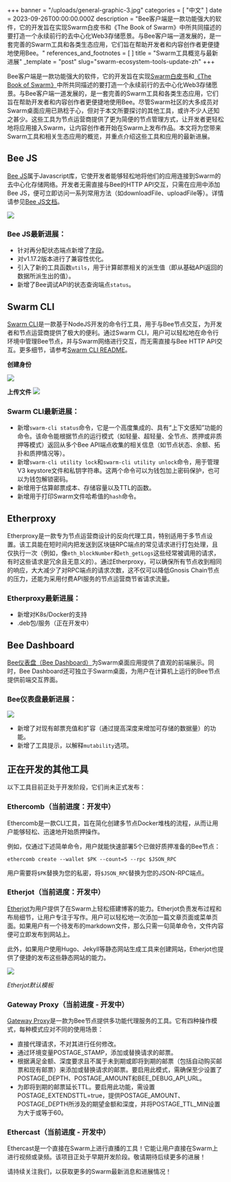 +++
banner = "/uploads/general-graphic-3.jpg"
categories = [ "中文" ]
date = 2023-09-26T00:00:00.000Z
description = "Bee客户端是一款功能强大的软件，它的开发旨在实现Swarm白皮书和《The Book of Swarm》中所共同描述的要打造一个永续前行的去中心化Web3存储愿景。与Bee客户端一道发展的，是一套完善的Swarm工具和各类生态应用，它们旨在帮助开发者和内容创作者更便捷地使用Bee。"
references_and_footnotes = [ ]
title = "Swarm工具概览与最新进展"
_template = "post"
slug="swarm-ecosystem-tools-update-zh"
+++

Bee客户端是一款功能强大的软件，它的开发旨在实现[Swarm白皮书](https://docs.ethswarm.org/swarm-whitepaper.pdf)和[《The Book of Swarm》](https://docs.ethswarm.org/the-book-of-swarm.pdf)中所共同描述的要打造一个永续前行的去中心化Web3存储愿景。与Bee客户端一道发展的，是一套完善的Swarm工具和各类生态应用，它们旨在帮助开发者和内容创作者更便捷地使用Bee。尽管Swarm社区的大多成员对Swarm桌面应用已熟稔于心，但对于本文所要探讨的其他工具，或许不少人还知之甚少。这些工具为节点运营商提供了更为简便的节点管理方式，让开发者更轻松地将应用接入Swarm，让内容创作者开始在Swarm上发布作品。本文将为您带来Swarm工具和相关生态应用的概览，并重点介绍这些工具和应用的最新进展。

## Bee JS
[Bee JS](https://github.com/ethersphere/bee-js)属于Javascript库，它使开发者能够轻松地将他们的应用连接到Swarm的去中心化存储网络。开发者无需直接与Bee的HTTP API交互，只需在应用中添加Bee JS，便可立即访问一系列常用方法（如downloadFile、uploadFile等）。详情请参见[Bee JS文档](https://hackmd.io/@QHbpzTcRS8eGvoSio9Niaw/SkmxOKpCh)。

![](https://hackmd.io/_uploads/BkJCYB56h.png)

### Bee JS最新进展：

- 针对再分配状态端点新增了[字段](https://github.com/ethersphere/bee-js/commit/c049101a16faf5c44f8a2abce62eb6583baad32d)。
- 对v1.17.2版本进行了兼容性优化。
- 引入了新的工具函数`utils`，用于计算邮票相关的派生值（即从基础API返回的数据所派生出的值）。
- 新增了Bee调试API的状态查询端点`status`。

## Swarm CLI

[Swarm CLI](https://github.com/ethersphere/swarm-cli)是一款基于NodeJS开发的命令行工具，用于与Bee节点交互，为开发者和节点运营商提供了极大的便利。通过Swarm CLI，用户可以轻松地在命令行环境中管理Bee节点，并与Swarm网络进行交互，而无需直接与Bee HTTP API交互。更多细节，请参考[Swarm CLI README](https://github.com/ethersphere/swarm-cli/blob/master/README.md)。

**创建身份**

![](https://hackmd.io/_uploads/BJ4N0B56h.gif)

**上传文件**
![](https://hackmd.io/_uploads/r1vMArqTn.gif)

### Swarm CLI最新进展：

- 新增`swarm-cli status`命令，它是一个高度集成的、具有“上下文感知”功能的命令。该命令能根据节点的运行模式（如轻量、超轻量、全节点、质押或非质押等模式）返回从多个Bee API端点收集的相关信息（如节点状态、余额、拓扑和质押情况等）。
- 新增`swarm-cli utility lock`和`swarm-cli utility unlock`命令，用于管理V3 keystore文件和私钥字符串。这两个命令可以为钱包加上密码保护，也可以为钱包解锁密码。
- 新增用于估算邮票成本、存储容量以及TTL的函数。
- 新增用于打印Swarm文件哈希值的`hash`命令。

## Etherproxy

Etherproxy是一款专为节点运营商设计的反向代理工具，特别适用于多节点设置。该工具能在短时间内把发送到区块链RPC端点的常见请求进行打包处理，且仅执行一次（例如，像`eth_blockNumber`和`eth_getLogs`这些经常被调用的请求，有时这些请求是冗余且无意义的）。通过Etherproxy，可以确保所有节点收到相同的响应，大大减少了对RPC端点的请求次数，这不仅可以降低Gnosis Chain节点的压力，还能为采用付费API服务的节点运营商节省请求流量。

### Etherproxy最新进展：

- 新增对K8s/Docker的支持
- .deb包/服务（正在开发中）

## Bee Dashboard
[Bee仪表盘（Bee Dashboard）](https://github.com/ethersphere/bee-dashboard)为Swarm桌面应用提供了直观的前端展示。同时，Bee Dashboard还可独立于Swarm桌面，为用户在计算机上运行的Bee节点提供前端交互界面。

### Bee仪表盘最新进展：

![](https://hackmd.io/_uploads/ry6-40VR3.png)

- 新增了对现有邮票充值和扩容（通过提高深度来增加可存储的数据量）的功能。
- 新增了工具提示，以解释`mutability`选项。

## 正在开发的其他工具

以下工具目前正处于开发阶段，它们尚未正式发布：

### Ethercomb（当前进度：开发中）

Ethercomb是一款CLI工具，旨在简化创建多节点Docker堆栈的流程，从而让用户能够轻松、迅速地开始质押操作。

例如，仅通过下述简单命令，用户就能快速部署5个已做好质押准备的Bee节点：

`ethercomb create --wallet $PK --count=5 --rpc $JSON_RPC`

用户需要将`$PK`替换为您的私密，将`$JSON_RPC`替换为您的JSON-RPC端点。

### Etherjot（当前进度：开发中）

[Etherjot](https://github.com/Cafe137/etherjot)为用户提供了在Swarm上轻松搭建博客的能力。Etherjot负责发布过程和布局细节，让用户专注于写作。用户可以轻松地一次添加一篇文章页面或菜单页面。如果用户有一个待发布的markdown文件，那么只需一句简单命令，文件内容便可立即发布到网站上。

此外，如果用户使用Hugo、Jekyll等静态网站生成工具来创建网站，Etherjot也提供了便捷的发布这些静态网站的能力。

![](https://hackmd.io/_uploads/rkoa2kvk6.jpg)

*Etherjot默认模板*

### Gateway Proxy（当前进度 - 开发中）

[Gateway Proxy](https://github.com/ethersphere/gateway-proxy)是一款为Bee节点提供多功能代理服务的工具。它有四种操作模式，每种模式应对不同的使用场景：

- 直接代理请求，不对其进行任何修改。
- 通过环境变量POSTAGE_STAMP，添加或替换请求的邮票。
- 根据满足金额、深度要求且不属于未到期或即将到期的邮票（包括自动购买邮票和现有邮票）来添加或替换请求的邮票。要启用此模式，需确保至少设置了POSTAGE_DEPTH、POSTAGE_AMOUNT和BEE_DEBUG_API_URL。
- 为即将到期的邮票延长TTL。要启用此功能，需设置POSTAGE_EXTENDSTTL=true，提供POSTAGE_AMOUNT、POSTAGE_DEPTH所涉及的期望金额和深度，并将POSTAGE_TTL_MIN设置为大于或等于60。

### Ethercast（当前进度 - 开发中）

Ethercast是一个直接在Swarm上进行直播的工具！它能让用户直接在Swarm上进行视频或录频。该项目正处于早期开发阶段。敬请期待后续更多的进展！

请持续关注我们，以获取更多的Swarm最新消息和进展情况！




